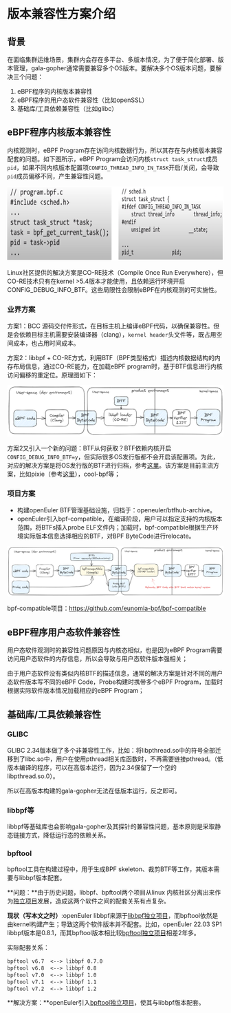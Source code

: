 # 版本兼容性方案介绍

## 背景

在面临集群运维场景，集群内会存在多平台、多版本情况，为了便于简化部署、版本管理，gala-gopher通常需要兼容多个OS版本。要解决多个OS版本问题，要解决三个问题：

1. eBPF程序的内核版本兼容性
2. eBPF程序的用户态软件兼容性（比如openSSL）
3. 基础库/工具依赖兼容性（比如glibc）

## eBPF程序内核版本兼容性

内核观测时，eBPF Program存在访问内核数据行为，所以其存在与内核版本兼容配套的问题。如下图所示，eBPF Program会访问内核`struct task_struct`成员`pid`，如果不同内核版本配置项`CONFIG_THREAD_INFO_IN_TASK`开启/关闭，会导致`pid`成员偏移不同，产生兼容性问题。

![](./pic/eBPF-1.png)

Linux社区提供的解决方案是CO-RE技术（Compile Once Run Everywhere），但CO-RE技术只有在kernel >5.4版本才能使用，且依赖运行环境开启CONFIG_DEBUG_INFO_BTF。这些局限性会限制eBPF在内核观测的可实施性。



### 业界方案

方案1：BCC 源码交付件形式，在目标主机上编译eBPF代码，以确保兼容性。但是会依赖目标主机需要安装编译器（clang），`kernel header`头文件等，既占用空间成本，也占用时间成本。

方案2：libbpf + CO-RE方式，利用BTF（BPF类型格式）描述内核数据结构的内存布局信息，通过CO-RE能力，在加载eBPF program时，基于BTF信息进行内核访问偏移的重定位。原理图如下：

![](./pic/eBPF-2.png)

方案2又引入一个新的问题：BTF从何获取？BTF依赖内核开启`CONFIG_DEBUG_INFO_BTF=y`，但实际很多OS发行版都不会开启该配置项。为此，对应的解决方案是将OS发行版的BTF进行归档，参考[这里](https://github.com/aquasecurity/btfhub-archive)。该方案是目前主流方案，比如pixie（参考[这里](https://blog.px.dev/ebpf-portability/)），cool-bpf等；

### 项目方案

- 构建openEuler BTF管理基础设施，归档于：openeuler/btfhub-archive。
- openEuler引入bpf-compatible，在编译阶段，用户可以指定支持的内核版本范围，将BTFs插入probe ELF文件内；加载时，bpf-compatible根据生产环境实际版本信息选择相应的BTF，对BPF ByteCode进行relocate。

![](./pic/eBPF-3.png)

bpf-compatible项目：https://github.com/eunomia-bpf/bpf-compatible

## eBPF程序用户态软件兼容性

用户态软件观测时的兼容性问题原因与内核态相似，也是因为eBPF Program需要访问用户态软件的内存信息，所以会导致与用户态软件版本强相关；

由于用户态软件没有类似内核BTF的描述信息，通常的解决方案是针对不同的用户态软件版本写不同的eBPF Code，Probe构建时携带多个eBPF Program，加载时根据实际软件版本情况加载相应的eBPF Program；

## 基础库/工具依赖兼容性

### GLIBC

GLIBC 2.34版本做了多个非兼容性工作，比如：将libpthread.so中的符号全部迁移到了libc.so中，用户在使用pthread相关库函数时，不再需要链接pthread。（低版本编译的程序，可以在高版本运行，因为2.34保留了一个空的libpthread.so.0）。

所以在高版本构建的gala-gopher无法在低版本运行，反之即可。

### libbpf等

libbpf等基础库也会影响gala-gopher及其探针的兼容性问题，基本原则是采取静态链接方式，降低运行态的依赖关系。

### bpftool

bpftool工具在构建过程中，用于生成BPF skeleton、裁剪BTF等工作，其版本需要与libbpf版本配套。

**问题：**由于历史问题，libbpf、bpftool两个项目从linux 内核社区分离出来作为[独立项目](https://github.com/libbpf)发展，造成这两个软件之间的配套关系有点复杂。

**现状（写本文之时）**:openEuler libbpf来源于[libbpf独立项目](https://github.com/libbpf/libbpf)，而bpftool依然是由kernel构建产生；导致这两个软件版本并不配套。比如，openEuler 22.03 SP1 libbpf版本是0.8.1，而其bpftool版本相比较[bpftool独立项目](https://github.com/libbpf/bpftool)相差2年多。

实际配套关系：

```
bpftool v6.7  <--> libbpf 0.7.0
bpftool v6.8  <--> libbpf 0.8
bpftool v7.0  <--> libbpf 1.0
bpftool v7.1  <--> libbpf 1.1
bpftool v7.2  <--> libbpf 1.2
```

**解决方案：**openEuler引入[bpftool独立项目](https://github.com/libbpf/bpftool)，使其与libbpf版本配套。
